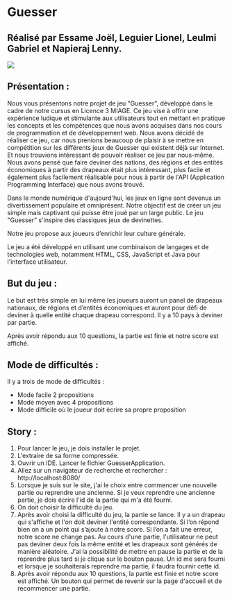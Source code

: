 # Guesser
## Réalisé par Essame Joël, Leguier Lionel, Leulmi Gabriel et Napieraj Lenny.

![](https://encrypted-tbn0.gstatic.com/images?q=tbn:ANd9GcQtkRKBDZ_BsSpschjp8hOVw4gYjKJAzDCzvQ&usqp=CAU)

## Présentation : 
Nous vous présentons notre projet de jeu "Guesser", développé dans le cadre de notre cursus en Licence 3 MIAGE. Ce jeu vise à offrir une expérience ludique et stimulante aux utilisateurs tout en mettant en pratique les concepts et les compétences que nous avons acquises dans nos cours de programmation et de développement web. Nous avons décidé de réaliser ce jeu, car nous prenions beaucoup de plaisir à se mettre en compétition sur les différents jeux de Guesser qui existent déjà sur Internet. Et nous trouvions intéressant de pouvoir réaliser ce jeu par nous-même. Nous avons pensé que faire deviner des nations, des régions et des entités économiques à partir des drapeaux était plus intéressant, plus facile et également plus facilement réalisable pour nous à partir de l'API (Application Programming Interface) que nous avons trouvé.

Dans le monde numérique d'aujourd'hui, les jeux en ligne sont devenus un divertissement populaire et omniprésent. Notre objectif est de créer un jeu simple mais captivant qui puisse être joué par un large public. Le jeu "Guesser” s'inspire des classiques jeux de devinettes.

Notre jeu propose aux joueurs d’enrichir leur culture générale. 

Le jeu a été développé en utilisant une combinaison de langages et de technologies web, notamment HTML, CSS, JavaScript et Java pour l'interface utilisateur.

## But du jeu : 
Le but est très simple en lui même les joueurs auront un panel de drapeaux nationaux, de régions et d’entités économiques et auront pour défi de deviner à quelle entité chaque drapeau correspond. 
Il y a 10 pays à deviner par partie.

Après avoir répondu aux 10 questions, la partie est finie et notre score est affiché.

## Mode de difficultés :
Il y a trois de mode de difficultés : 

- Mode facile 2 propositions 
- Mode moyen avec 4 propositions 
- Mode difficile où le joueur doit écrire sa propre proposition 

## Story : 

1. Pour lancer le jeu, je dois installer le projet.
2. L'extraire de sa forme compressée.
3. Ouvrir un IDE. Lancer le fichier GuesserApplication.
4. Allez sur un navigateur de recherche et rechercher : http://localhost:8080/
5. Lorsque je suis sur le site, j'ai le choix entre commencer une nouvelle partie ou reprendre une ancienne. Si je veux reprendre une ancienne partie, je dois écrire l'id de la partie qui m'a été fourni.
6. On doit choisir la difficulté du jeu.
7. Après avoir choisi la difficulté du jeu, la partie se lance. Il y a un drapeau qui s'affiche et l'on doit deviner l'entité correspondante. Si l’on répond bien on a un point qui s’ajoute à notre score. Si l’on a fait une erreur, notre score ne change pas. Au cours d'une partie, l'utilisateur ne peut pas deviner deux fois la même entité et les drapeaux sont générés de manière aléatoire. J'ai la possibilité de mettre en pause la partie et de la reprendre plus tard si je clique sur le bouton pause. Un id me sera fourni et lorsque je souhaiterais reprendre ma partie, il faudra fournir cette id.
8. Après avoir répondu aux 10 questions, la partie est finie et notre score est affiché. Un bouton qui permet de revenir sur la page d'accueil et de recommencer une partie.



